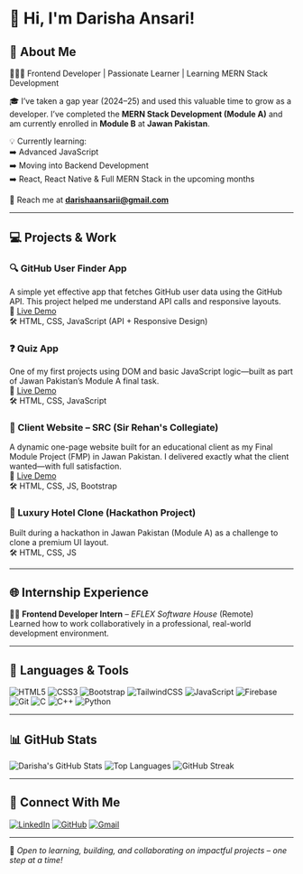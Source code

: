 # 👋 Hi, I'm Darisha Ansari!

## 🚀 About Me
👩🏻‍💻 Frontend Developer | Passionate Learner | Learning MERN Stack Development

🎓 I’ve taken a gap year (2024–25) and used this valuable time to grow as a developer. I’ve completed the **MERN Stack Development (Module A)** and am currently enrolled in **Module B** at **Jawan Pakistan**.

💡 Currently learning:  
➡️ Advanced JavaScript  
➡️ Moving into Backend Development  
➡️ React, React Native & Full MERN Stack in the upcoming months  

📧 Reach me at **darishaansarii@gmail.com**

---

## 💻 Projects & Work

### 🔍 GitHub User Finder App  
A simple yet effective app that fetches GitHub user data using the GitHub API. This project helped me understand API calls and responsive layouts.  
🔗 [Live Demo](https://darishaansarii.github.io/github_user_finder_app/)  
🛠️ HTML, CSS, JavaScript (API + Responsive Design)

### ❓ Quiz App  
One of my first projects using DOM and basic JavaScript logic—built as part of Jawan Pakistan’s Module A final task.  
🔗 [Live Demo](https://darishaansarii.github.io/quizApp/)  
🛠️ HTML, CSS, JavaScript

### 🏫 Client Website – SRC (Sir Rehan's Collegiate)  
A dynamic one-page website built for an educational client as my Final Module Project (FMP) in Jawan Pakistan. I delivered exactly what the client wanted—with full satisfaction.  
🔗 [Live Demo](https://darishaansarii.github.io/SRC/)  
🛠️ HTML, CSS, JS, Bootstrap

### 🏨 Luxury Hotel Clone (Hackathon Project)  
Built during a hackathon in Jawan Pakistan (Module A) as a challenge to clone a premium UI layout.  
🛠️ HTML, CSS, JS

---

## 🌐 Internship Experience

👩‍💼 **Frontend Developer Intern** – *EFLEX Software House* (Remote)  
Learned how to work collaboratively in a professional, real-world development environment.

---

## 🧰 Languages & Tools

![HTML5](https://img.shields.io/badge/HTML5-E34F26?style=flat&logo=html5&logoColor=white)
![CSS3](https://img.shields.io/badge/CSS3-1572B6?style=flat&logo=css3&logoColor=white)
![Bootstrap](https://img.shields.io/badge/Bootstrap-7952B3?style=flat&logo=bootstrap&logoColor=white)
![TailwindCSS](https://img.shields.io/badge/TailwindCSS-38B2AC?style=flat&logo=tailwind-css&logoColor=white)
![JavaScript](https://img.shields.io/badge/JavaScript-F7DF1E?style=flat&logo=javascript&logoColor=black)
![Firebase](https://img.shields.io/badge/Firebase-FFCA28?style=flat&logo=firebase&logoColor=black)
![Git](https://img.shields.io/badge/Git-F05032?style=flat&logo=git&logoColor=white)
![C](https://img.shields.io/badge/C-00599C?style=flat&logo=c&logoColor=white)
![C++](https://img.shields.io/badge/C++-00599C?style=flat&logo=cplusplus&logoColor=white)
![Python](https://img.shields.io/badge/Python-3776AB?style=flat&logo=python&logoColor=white)

---

## 📊 GitHub Stats

![Darisha's GitHub Stats](https://github-readme-stats.vercel.app/api?username=darishaansarii&show_icons=true&theme=tokyonight)
![Top Languages](https://github-readme-stats.vercel.app/api/top-langs/?username=darishaansarii&layout=compact&theme=tokyonight)
![GitHub Streak](https://github-readme-streak-stats.herokuapp.com/?user=darishaansarii&theme=tokyonight)

---

## 🔗 Connect With Me

[![LinkedIn](https://img.shields.io/badge/LinkedIn-0077B5?style=flat&logo=linkedin&logoColor=white)](https://www.linkedin.com/in/darishaansarii/)
[![GitHub](https://img.shields.io/badge/GitHub-181717?style=flat&logo=github&logoColor=white)](https://github.com/darishaansarii)
[![Gmail](https://img.shields.io/badge/Gmail-D14836?style=flat&logo=gmail&logoColor=white)](mailto:darishaansarii@gmail.com)

---

🚀 *Open to learning, building, and collaborating on impactful projects – one step at a time!*
